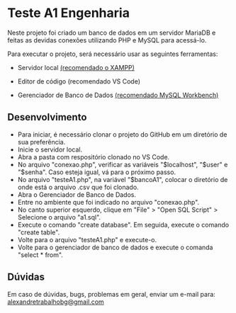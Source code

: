 # Teste A1 Engenharia 
 
 Neste projeto foi criado um banco de dados em um servidor MariaDB e feitas as devidas conexões utilizando PHP e MySQL para acessá-lo.

 Para executar o projeto, será necessário usar as seguintes ferramentas:

- Servidor local [(recomendado o XAMPP)](https://www.apachefriends.org/pt_br/index.html)

- Editor de código (recomendado VS Code)

- Gerenciador de Banco de Dados [(recomendado MySQL Workbench)](https://dev.mysql.com/downloads/workbench/)

## Desenvolvimento 

- Para iniciar, é necessário clonar o projeto do GitHub em um diretório de sua preferência. 
- Inicie o servidor local.
- Abra a pasta com respositório clonado no VS Code. 
- No arquivo "conexao.php", verificar as variáveis "$localhost", "$user" e "$senha". Caso esteja igual, vá para o próximo passo. 
- No arquivo "testeA1.php", na variável "$bancoA1", colocar o diretório de onde está o arquivo .csv que foi clonado.
- Abra o Gerenciador de Banco de Dados.
- Entre no ambiente que foi indicado no arquivo "conexao.php".
- No canto superior esquerdo, clique em "File" > "Open SQL Script" > Selecione o arquivo "a1.sql".
- Execute o comando "create database". Em seguida, execute o comando "create table". 
- Volte para o arquivo "testeA1.php" e execute-o. 
- Volte para o gerenciador de banco de dados e execute o comanda "select * from".


## Dúvidas

Em caso de dúvidas, bugs, problemas em geral, enviar um e-mail para: alexandretrabalhobg@gmail.com